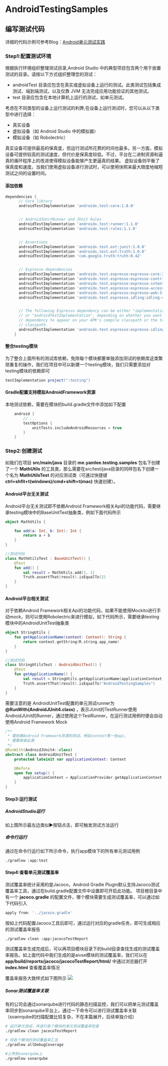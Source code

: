 # AndroidTestingSamples

## 编写测试代码

详细的代码示例可参考Blog：[Android单元测试实践](https://yamlee.me/2023/02/20/2023-02-20-Android%E5%8D%95%E5%85%83%E6%B5%8B%E8%AF%95%E5%AE%9E%E8%B7%B5/)

### Step1:配置测试环境

根据执行环境组织整理测试目录,Android Studio 中的典型项目包含两个用于放置测试的目录。请按以下方式组织整理您的测试：
* androidTest 目录应包含在真实或虚拟设备上运行的测试。此类测试包括集成测试、端到端测试，以及仅靠 JVM 无法完成应用功能验证的其他测试。
* test 目录应包含在本地计算机上运行的测试，如单元测试。

考虑在不同类型的设备上运行测试的利弊,在设备上运行测试时，您可以从以下类型中进行选择：
* 真实设备
* 虚拟设备（如 Android Studio 中的模拟器）
* 模拟设备（如 Robolectric）

真实设备可提供最高的保真度，但运行测试所花费的时间也最多。另一方面，模拟设备可提供较高的测试速度，但代价是保真度较低。不过，平台在二进制资源和逼真的循环程序上的改进使得模拟设备能够产生更逼真的结果。
虚拟设备则平衡了保真度和速度。当我们使用虚拟设备进行测试时，可以使用快照来最大限度地缩短测试之间的设置时间。

#### 添加依赖

```groovy
dependencies {
      // Core library
      androidTestImplementation 'androidx.test:core:1.0.0'


      // AndroidJUnitRunner and JUnit Rules
      androidTestImplementation 'androidx.test:runner:1.1.0'
      androidTestImplementation 'androidx.test:rules:1.1.0'


      // Assertions
      androidTestImplementation 'androidx.test.ext:junit:1.0.0'
      androidTestImplementation 'androidx.test.ext:truth:1.0.0'
      androidTestImplementation 'com.google.truth:truth:0.42'


      // Espresso dependencies
      androidTestImplementation 'androidx.test.espresso:espresso-core:3.1.0'
      androidTestImplementation 'androidx.test.espresso:espresso-contrib:3.1.0'
      androidTestImplementation 'androidx.test.espresso:espresso-intents:3.1.0'
      androidTestImplementation 'androidx.test.espresso:espresso-accessibility:3.1.0'
      androidTestImplementation 'androidx.test.espresso:espresso-web:3.1.0'
      androidTestImplementation 'androidx.test.espresso.idling:idling-concurrent:3.1.0'


      // The following Espresso dependency can be either "implementation"
      // or "androidTestImplementation", depending on whether you want the
      // dependency to appear on your APK's compile classpath or the test APK
      // classpath.
      androidTestImplementation 'androidx.test.espresso:espresso-idling-resource:3.1.0'
    }
```

#### 整合testing模块
为了整合上面所有的测试库依赖，免除每个模块都要单独添加测试的依赖库这类繁琐重复的操作，我们在项目中可以新建一个testing模块，我们只需要添加对testing模块的依赖即可

```groovy
testImplementation project(":testing")
````

#### Gradle配置支持模拟AndroidFramework资源

本地测试依赖，需要在模块的build.gradle文件中添加如下配置

```groovy
    android {
        // ...
        testOptions {
            unitTests.includeAndroidResources = true
        }
    }
```


### Step2:创建测试


如我们在项目 **src/main/java** 目录的 **me.yamlee.testing.samples** 包名下创建了一个 **MathUtils** 的工具类，那么需要在src/test/java目录的同样包名下创建一个名为 **MathUtilsTest** 的对应测试类（可通过快捷键**ctrl+shfit+t(windows)/cmd+shift+t(mac)** 快速创建）。

#### Android平台无关测试

Android平台无关测试即不依赖Android Framework相关Api的功能代码，需要继承testing模块中的BaseUnitTest抽象类，例如下面代码所示

```kotlin
object MathUtils {

    fun add(a: Int, b: Int): Int {
        return a + b
    }
}

//测试代码
class MathUtilsTest : BaseUnitTest() {
    @Test
    fun add() {
        val result = MathUtils.add(1, 1)
        Truth.assertThat(result).isEqualTo(2)
    }
}
```

#### Android平台相关测试

对于依赖Android Framework相关Api的功能代码，如果不能使用Mockito进行手动mock，则可以使用Robolectric来进行模拟，如下代码所示，需要继承testing模块中的AndroidUnitTest抽象类

```kotlin
object StringUtils {
    fun getApplicationName(context: Context): String {
        return context.getString(R.string.app_name)
    }
}

//测试代码
class StringUtilsTest : AndroidUnitTest() {
    @Test
    fun getApplicationName() {
        val result = StringUtils.getApplicationName(applicationContext)
        Truth.assertThat(result).isEqualTo("AndroidTestingSamples")
    }
}
```

需要注意的是 AndroidUnitTest配置的单元测试runner为 **@RunWith(AndroidJUnit4.class)** ，表示JUnit的TestRunner使用AndroidJUnit的Runner，通过使用这个TestRunner，在运行测试用例时便会自动使用Android Framework Mock

```kotlin
/**
 * 需依赖Android Framework资源的测试，例如context等一些api，
 * 需要继承此类
 */
@RunWith(AndroidJUnit4::class)
abstract class AndroidUnitTest {
    protected lateinit var applicationContext: Context

    @Before
    open fun setup() {
        applicationContext = ApplicationProvider.getApplicationContext()
    }
}
```

#### Step3:运行测试

##### AndroidStudio运行

如上图所示最左边类似▶按钮点击，即可触发测试方法运行

##### 命令行运行
通过在命令行运行如下所示命令，执行app模块下的所有单元测试用例

```bash
./gradlew :app:test
```

#### Step4:查看单元测试覆盖率

测试覆盖率统计采用的是Jacoco，Android Gradle Plugin默认支持Jacoco测试覆盖率工具，通过在build.gradle配置文件中设置即可开启此功能。
项目根目录中有一个 **jacoco.gradle** 的配置文件，哪个模块需要生成测试覆盖率，可以通过如下代码引入

```groovy
apply from: '../jacoco.gradle'
```

按如上代码配置Jacoco工具后即可，通过运行对应的gradle任务，即可生成相应的测试覆盖率报告


```bash
./gradlew clean :app:jacocoTestReport
```

测试覆盖率生成完成后，可以再项目模块目录下的build目录查找生成的测试覆盖率报告。如上面代码中我们生成的是aivse模块的测试覆盖率，我们可以在 **app/build/reports/jacoco/jacocoTestReport/html/** 中通过浏览器打开 **index.html** 查看覆盖率情况

覆盖率报告大致样式如下图所示
![](https://s2.loli.net/2023/02/22/Xd5qAHJkVpRtlnK.jpg)

##### Sonar测试覆盖率关联

有的公司会通过sonarqube进行代码的静态扫描监控，我们可以把单元测试覆盖率同步到sonarqube平台上，通过一下命令可以进行测试覆盖率关联（soanrqube的扫描配置比较复杂，不在本篇展开，后续单独介绍）

```bash
# 运行单元测试，并进行各个模块的单元测试覆盖率检查
./gradlew clean jacocoTestReport

# 将各个模块的测试覆盖率汇总
./gradlew allDebugCoverage

#上传到sonarqube上
./gradlew sonarqube
```

